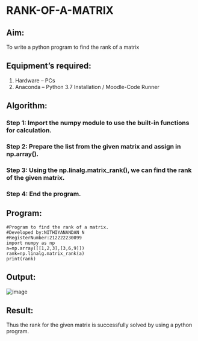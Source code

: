 # RANK-OF-A-MATRIX
## Aim:
To write a python program to find the rank of a matrix
## Equipment’s required:
1. 	Hardware – PCs
2. 	Anaconda – Python 3.7 Installation / Moodle-Code Runner
## Algorithm:
### Step 1: Import the numpy module to use the built-in functions for calculation.
### Step 2: Prepare the list from the given matrix and assign in np.array().
### Step 3: Using the np.linalg.matrix_rank(), we can find the rank of the given matrix.
### Step 4: End the program. 
## Program:
```
#Program to find the rank of a matrix.
#Developed by:NITHIYANANDAN N 
#RegisterNumber:212222230099
import numpy as np
a=np.array([[1,2,3],[3,6,9]])
rank=np.linalg.matrix_rank(a)
print(rank)
```
## Output:
![image](https://github.com/NITHIYANANDAN278/RANK-OF-A-MATRIX/assets/121784636/f0fd8eeb-8032-46c3-98a0-63823c0d0ce9)

## Result:
Thus the rank for the given matrix is successfully solved by  using a python program.


